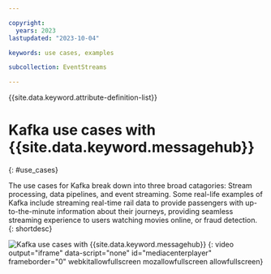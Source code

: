 ```yaml
---

copyright:
  years: 2023
lastupdated: "2023-10-04"

keywords: use cases, examples

subcollection: EventStreams

---
```


{{site.data.keyword.attribute-definition-list}}

# Kafka use cases with {{site.data.keyword.messagehub}}
{: #use_cases}

The use cases for Kafka break down into three broad catagories: Stream processing, data pipelines, and event streaming. Some real-life examples of Kafka include streaming 
real-time rail data to provide passengers with up-to-the-minute information about their journeys, providing seamless streaming experience to users watching movies online, 
or fraud detection.
{: shortdesc}

![Kafka use cases with {{site.data.keyword.messagehub}}](https://www.kaltura.com/p/1773841/sp/177384100/embedIframeJs/uiconf_id/27941801/partner_id/1773841?iframeembed=true&entry_id=1_us1in0l0)
{: video output="iframe" data-script="none" id="mediacenterplayer" frameborder="0" webkitallowfullscreen mozallowfullscreen allowfullscreen}

